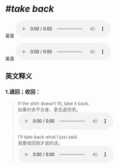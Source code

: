# ***\#take back*** 
英音
<audio src="./media/take back1_AAC.aac" controls="controls"></audio>

美音
<audio src="./media/take back2_AAC.aac" controls="controls"></audio>



  

英文释义
---
### 1.**退回；收回：**  

 > If the shirt doesn’t fit, take it back.   
 > 如果衬衣不合身，拿去退货吧。    
<audio src="./media/take-28.aac" controls="controls"></audio>

 > I’ll take back what I just said.   
 > 我要收回刚才说的话。    
<audio src="./media/take-29.aac" controls="controls"></audio>


